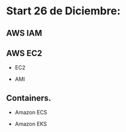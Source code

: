 # Start 26 de Diciembre:

## AWS IAM


## AWS EC2

+ EC2

+ AMI

## Containers.

+ Amazon ECS

+ Amazon EKS

